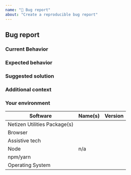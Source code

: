 ```yaml
---
name: "🐛 Bug report"
about: "Create a reproducible bug report"
---
```


## Bug report

### Current Behavior

<!-- If applicable, add code snippets/screenshots/videos to help explain the problem. -->

### Expected behavior

<!-- A clear and concise description of what you expected to happen. -->

### Suggested solution

<!-- How could we solve this bug? What changes would need to made? -->

### Additional context

<!-- Add any other context about the problem here.  -->

### Your environment

<!-- Very important for us to help you debug. Please fill this out! -->

| Software                     | Name(s) | Version |
| ---------------------------- | ------- | ------- |
| Netizen Utilities Package(s) |         |         |
| Browser                      |         |         |
| Assistive tech               |         |         |
| Node                         | n/a     |         |
| npm/yarn                     |         |         |
| Operating System             |         |         |
